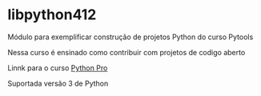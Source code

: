 # libpython412
Módulo para exemplificar construção de projetos Python do curso Pytools

Nessa curso é ensinado como contribuir com projetos de codigo aberto

Linnk para o curso [Python Pro](https://www.python.pro.com.br)

Suportada versão 3 de Python




